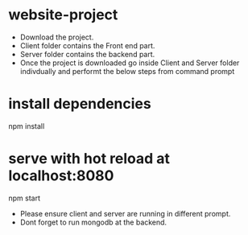 # website-project
* Download the project.
* Client folder contains the Front end part.
* Server folder contains the backend part.
* Once the project is downloaded go inside Client and Server folder indivdually and performt the below steps from command prompt
# install dependencies
npm install

# serve with hot reload at localhost:8080
npm start

* Please ensure client and server are running in different prompt.
* Dont forget to run mongodb at the backend.
